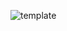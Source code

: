 ![template](https://raw.githubusercontent.com/ShriIraCatalog/assets-one/refs/heads/master/2025/04/19/202504191451.png)
